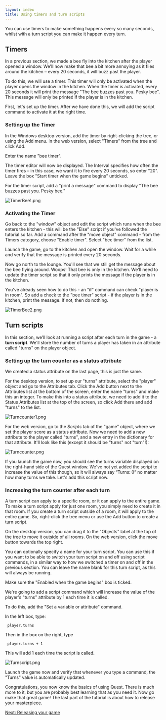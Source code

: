 ```yaml
---
layout: index
title: Using timers and turn scripts
---
```


You can use timers to make something happens every so many seconds, whilst with a turn script you can make it happen every turn.


Timers
------


In a previous section, we made a bee fly into the kitchen after the player opened a window. We'll now make that bee a bit more annoying as it flies around the kitchen – every 20 seconds, it will buzz past the player.

To do this, we will use a timer. This timer will only be activated when the player opens the window in the kitchen. When the timer is activated, every 20 seconds it will print the message "The bee buzzes past you. Pesky bee". This message will only be printed if the player is in the kitchen.

First, let's set up the timer. After we have done this, we will add the script command to activate it at the right time.

### Setting up the Timer

In the Windows desktop version, add the timer by right-clicking the tree, or using the Add menu. In the web version, select "Timers" from the tree and click Add.

Enter the name "bee timer".

The timer editor will now be displayed. The Interval specifies how often the timer fires – in this case, we want it to fire every 20 seconds, so enter "20". Leave the box "Start timer when the game begins" unticked.

For the timer script, add a "print a message" command to display "The bee buzzes past you. Pesky bee."

![](../images/TimerBee1.png "TimerBee1.png")

### Activating the Timer

Go back to the "window" object and edit the script which runs when the bee enters the kitchen - this will be the "Else" script if you've followed the tutorial so far. Add a command after the "move object" command - from the Timers category, choose "Enable timer". Select "bee timer" from the list.

Launch the game, go to the kitchen and open the window. Wait for a while and verify that the message is printed every 20 seconds.

Now go north to the lounge. You'll see that we still get the message about the bee flying around. Woops! That bee is only in the kitchen. We'll need to update the timer script so that it only prints the message if the player is in the kitchen.

You've already seen how to do this - an "if" command can check "player is in room". So add a check to the "bee timer" script - if the player is in the kitchen, print the message. If not, then do nothing.

![](../images/TimerBee2.png "TimerBee2.png")

Turn scripts
------------

In this section, we'll look at running a script after each turn in the game - a **turn script**. We'll store the number of turns a player has taken in an attribute called "turns" on the player object.

### Setting up the turn counter as a status attribute

We created a status attribute on the last page, this is just the same.

For the desktop version, to set up our "turns" attribute, select the "player" object and go to the Attributes tab. Click the Add button next to the Attributes list at the bottom of the screen, enter the name "turns" and make this an integer. To make this into a status attribute, we need to add it to the Status Attributes list at the top of the screen, so click Add there and add "turns" to the list.

![](../images/Turncounter1.png "Turncounter1.png")

For the web version, go to the _Scripts_ tab of the "game" object, where we set the player score as a status attribute. Now we need to add a new attribute to the player called "turns", and a new entry in the dictionary for that attribute. It'll look like this (except it should be "turns" not "turn"!): 

![](../images/Turncounter.png "Turncounter.png")

If you launch the game now, you should see the turns variable displayed on the right-hand side of the Quest window. We've not yet added the script to increase the value of this though, so it will always say “Turns: 0” no matter how many turns we take. Let's add this script now.

### Increasing the turn counter after each turn

A turn script can apply to a specific room, or it can apply to the entire game. To make a turn script apply for just one room, you simply need to create it in that room. If you create a turn script outside of a room, it will apply to the entire game. So, right-click the tree menu or use the Add button to create a turn script.

On the desktop version, you can drag it to the "Objects" label at the top of the tree to move it outside of all rooms. On the web version, click the move button towards the top right.

You can optionally specify a name for your turn script. You can use this if you want to be able to switch your turn script on and off using script commands, in a similar way to how we switched a timer on and off in the previous section. You can leave the name blank for this turn script, as this will always be running.

Make sure the "Enabled when the game begins" box is ticked.

We're going to add a script command which will increase the value of the player's "turns" attribute by 1 each time it is called.

To do this, add the "Set a variable or attribute" command.

In the left box, type:

     player.turns

Then in the box on the right, type

     player.turns + 1

This will add 1 each time the script is called.

![](../images/Turnscript.png "Turnscript.png")

Launch the game now and verify that whenever you type a command, the "Turns" value is automatically updated.

Congratulations, you now know the basics of using Quest. There is much more to it, but you are probably best learning that as you need it. Now go make that great game! The last part of the tutorial is about how to release your masterpiece.

[Next: Releasing your game](releasing_your_game.html)

